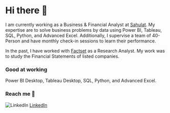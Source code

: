 
# Hi there 👋
I am currently working as a Business & Financial Analyst at [Sahulat][1]. My expertise are to solve business problems by data using Power BI, Tableau, SQL, Python, and  Advanced Excel. Additionally, I supervise a team of 40-Person and have monthly check-in sessions to learn their performance.

In the past, I have worked with [Factset][2] as a Research Analyst. My work was to study the Financial Statements of listed companies.

### Good at working
Power BI Desktop, Tableau Desktop, SQL, Python, and Advanced Excel.

### Reach me 📲

![LinkedIn](https://user-images.githubusercontent.com/105152670/169641232-28c093c9-f541-4b30-8d73-f960d517b568.png) [LinkedIn][3]


[1]: https://sahulathyd.org/ "Sahulat"
[2]: https://www.factset.com/ "Factset"
[3]: https://www.linkedin.com/in/uwaish-husain/ "LinkedIn"

